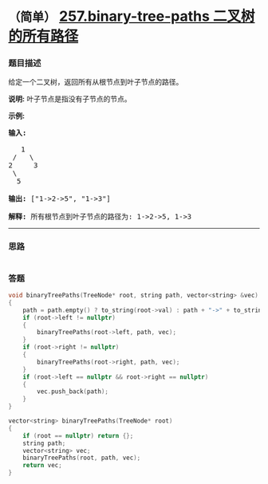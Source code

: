 # `（简单）`  [257.binary-tree-paths 二叉树的所有路径](https://leetcode-cn.com/problems/binary-tree-paths/)

### 题目描述
<p>给定一个二叉树，返回所有从根节点到叶子节点的路径。</p>

<p><strong>说明:</strong>&nbsp;叶子节点是指没有子节点的节点。</p>

<p><strong>示例:</strong></p>

<pre><strong>输入:</strong>

   1
 /   \
2     3
 \
  5

<strong>输出:</strong> ["1-&gt;2-&gt;5", "1-&gt;3"]

<strong>解释:</strong> 所有根节点到叶子节点的路径为: 1-&gt;2-&gt;5, 1-&gt;3</pre>


---
### 思路
```
```

### 答题
``` C++
void binaryTreePaths(TreeNode* root, string path, vector<string> &vec)
{
	path = path.empty() ? to_string(root->val) : path + "->" + to_string(root->val);
	if (root->left != nullptr)
	{
		binaryTreePaths(root->left, path, vec);
	}
	if (root->right != nullptr)
	{
		binaryTreePaths(root->right, path, vec);
	}
	if (root->left == nullptr && root->right == nullptr)
	{
		vec.push_back(path);
	}
}

vector<string> binaryTreePaths(TreeNode* root) 
{
	if (root == nullptr) return {};
	string path;
	vector<string> vec;
	binaryTreePaths(root, path, vec);
	return vec;
}
```

